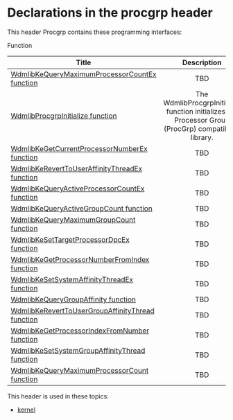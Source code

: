 # Declarations in the procgrp header
This header Procgrp contains these programming interfaces:

Function

| Title        | Description    |
| ------------- |:-------------:|
| [WdmlibKeQueryMaximumProcessorCountEx function](nf-procgrp-wdmlibkequerymaximumprocessorcountex.md) | TBD |
| [WdmlibProcgrpInitialize function](nf-procgrp-wdmlibprocgrpinitialize.md) | The WdmlibProcgrpInitialize function initializes the Processor Group (ProcGrp) compatibility library. |
| [WdmlibKeGetCurrentProcessorNumberEx function](nf-procgrp-wdmlibkegetcurrentprocessornumberex.md) | TBD |
| [WdmlibKeRevertToUserAffinityThreadEx function](nf-procgrp-wdmlibkereverttouseraffinitythreadex.md) | TBD |
| [WdmlibKeQueryActiveProcessorCountEx function](nf-procgrp-wdmlibkequeryactiveprocessorcountex.md) | TBD |
| [WdmlibKeQueryActiveGroupCount function](nf-procgrp-wdmlibkequeryactivegroupcount.md) | TBD |
| [WdmlibKeQueryMaximumGroupCount function](nf-procgrp-wdmlibkequerymaximumgroupcount.md) | TBD |
| [WdmlibKeSetTargetProcessorDpcEx function](nf-procgrp-wdmlibkesettargetprocessordpcex.md) | TBD |
| [WdmlibKeGetProcessorNumberFromIndex function](nf-procgrp-wdmlibkegetprocessornumberfromindex.md) | TBD |
| [WdmlibKeSetSystemAffinityThreadEx function](nf-procgrp-wdmlibkesetsystemaffinitythreadex.md) | TBD |
| [WdmlibKeQueryGroupAffinity function](nf-procgrp-wdmlibkequerygroupaffinity.md) | TBD |
| [WdmlibKeRevertToUserGroupAffinityThread function](nf-procgrp-wdmlibkereverttousergroupaffinitythread.md) | TBD |
| [WdmlibKeGetProcessorIndexFromNumber function](nf-procgrp-wdmlibkegetprocessorindexfromnumber.md) | TBD |
| [WdmlibKeSetSystemGroupAffinityThread function](nf-procgrp-wdmlibkesetsystemgroupaffinitythread.md) | TBD |
| [WdmlibKeQueryMaximumProcessorCount function](nf-procgrp-wdmlibkequerymaximumprocessorcount.md) | TBD |

This header is used in these topics:

- [kernel](..content/_kernel)
